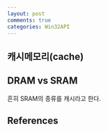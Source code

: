 ```yaml
---
layout: post
comments: true
categories: Win32API
---
```


## 캐시메모리(cache)



## DRAM vs SRAM

 흔히 SRAM의 종류를 캐시라고 한다.



## **References**

